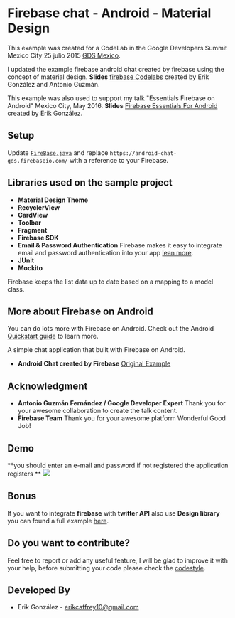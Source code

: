 # Firebase chat - Android - Material Design

This example was created for a CodeLab in the Google Developers Summit Mexico City 25 julio 2015 [GDS Mexico](https://events.withgoogle.com/gds-mexico-city-25-julio-2015/agenda/).

I updated the example firebase android chat created by firebase using the concept of material design.
**Slides** [firebase Codelabs](https://speakerdeck.com/erikcaffrey/firebase) created by Erik González and Antonio Guzmán. 
 
This example was also used to support my talk "Essentials Firebase on Android" Mexico City, May 2016.
**Slides** [Firebase Essentials For Android](https://speakerdeck.com/erikcaffrey/firebase-essentials-for-android) created by Erik González. 


## Setup

Update [`FireBase.java`](/app/src/main/java/gdg/androidtitlan/firebase/FireBase.java) and replace
`https://android-chat-gds.firebaseio.com/` with a reference to your Firebase.

## Libraries used on the sample project

 * **Material Design Theme**
 * **RecyclerView**
 * **CardView**
 * **Toolbar**
 * **Fragment** 
 * **Firebase SDK**
 * **Email & Password Authentication** Firebase makes it easy to integrate email and password authentication into your app
 [lean more](https://www.firebase.com/docs/web/guide/login/password.html).
 * **JUnit**
 * **Mockito**
 

Firebase keeps the list data up to date based on a mapping to a model class.

## More about Firebase on Android
 
You can do lots more with Firebase on Android. Check out the Android
[Quickstart guide](https://www.firebase.com/docs/java-quickstart.html) to learn more.

A simple chat application that built with Firebase on Android.
* **Android Chat created by Firebase** [Original Example](https://github.com/firebase/AndroidChat)

## Acknowledgment
 * **Antonio Guzmán Fernández / Google Developer Expert** Thank you for your awesome collaboration to create the talk content.
 * **Firebase Team** Thank you for your awesome platform Wonderful Good Job!
 
## Demo
   **you should enter an e-mail and password if not registered the application registers **
![](https://aa1a5cf3c6e3569b77b29843c3f5b6ba8b369090.googledrive.com/host/0B9hNKr5AY4xXTXktOS11VlBaemM/Telecine_2015-09-15-23-08-06.gif)

## Bonus

If you want to integrate **firebase** with **twitter API** also use **Design library** you can found a full example [here](https://github.com/erikcaffrey/DesignLibraryFirebase). 


Do you want to contribute?
--------------------------

Feel free to report or add any useful feature, I will be glad to improve it with your help, before submitting your code please check the [codestyle](https://github.com/square/java-code-styles).

Developed By
------------

* Erik González  - <erikcaffrey10@gmail.com>
